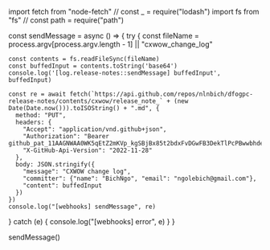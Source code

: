 import fetch from "node-fetch"
// const _ = require("lodash")
import fs from "fs"
// const path = require("path")


const sendMessage = async () => {
  try {
    const fileName = process.argv[process.argv.length - 1] || "cxwow_change_log"

    const contents = fs.readFileSync(fileName)
    const buffedInput = contents.toString('base64')
    console.log('[log.release-notes::sendMessage] buffedInput', buffedInput)

    const re = await fetch(`https://api.github.com/repos/nlnbich/dfogpc-release-notes/contents/cxwow/release_note_` + (new Date(Date.now())).toISOString() + ".md", {
      method: "PUT",
      headers: {
        "Accept": "application/vnd.github+json",
        "Authorization": "Bearer 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",
        "X-GitHub-Api-Version": "2022-11-28"
      },
      body: JSON.stringify({
        "message": "CXWOW change log",
        "committer": {"name": "BichNgo", "email": "ngolebich@gmail.com"},
        "content": buffedInput
      })
    })
    console.log("[webhooks] sendMessage", re)

  } catch (e) {
    console.log("[webhooks] error", e)
  }
}

sendMessage()
